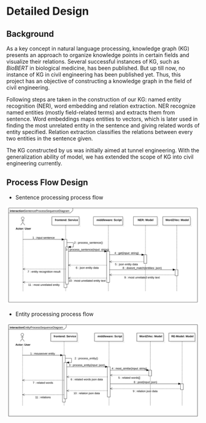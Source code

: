 # Detailed Design

## Background

As a key concept in natural language processing, knowledge graph (KG) presents an approach to organize knowledge points in certain fields and visualize their relations. Several successful instances of KG, such as *BioBERT* in biological medicine, has been published. But up till now, no instance of KG in civil engineering has been published yet. Thus, this project has an objective of constructing a knowledge graph in the field of civil engineering.

Following steps are taken in the construction of our KG: named entity recognition (NER), word embedding and relation extraction. NER recognize named entities (mostly field-related terms) and extracts them from sentence. Word embeddings maps entities to vectors, which is later used in finding the most unrelated entity in the sentence and giving related words of entity specified. Relation extraction classifies the relations between every two entities in the sentence given.

The KG constructed by us was initially aimed at tunnel engineering. With the generalization ability of model, we has extended the scope of KG into civil engineering currently.

## Process Flow Design

- Sentence processing process flow

![](./SentenceProcessSequenceDiagram.svg)

- Entity processing process flow

![](./EntityProcessSequenceDiagram.svg)

